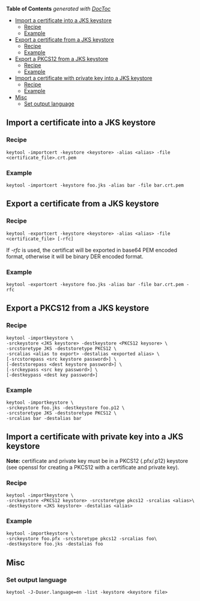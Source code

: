 <!-- START doctoc generated TOC please keep comment here to allow auto update -->
<!-- DON'T EDIT THIS SECTION, INSTEAD RE-RUN doctoc TO UPDATE -->
**Table of Contents**  *generated with [DocToc](https://github.com/thlorenz/doctoc)*

- [Import a certificate into a JKS keystore](#import-a-certificate-into-a-jks-keystore)
  - [Recipe](#recipe)
  - [Example](#example)
- [Export a certificate from a JKS keystore](#export-a-certificate-from-a-jks-keystore)
  - [Recipe](#recipe-1)
  - [Example](#example-1)
- [Export a PKCS12 from a JKS keystore](#export-a-pkcs12-from-a-jks-keystore)
  - [Recipe](#recipe-2)
  - [Example](#example-2)
- [Import a certificate with private key into a JKS keystore](#import-a-certificate-with-private-key-into-a-jks-keystore)
  - [Recipe](#recipe-3)
  - [Example](#example-3)
- [Misc](#misc)
  - [Set output language](#set-output-language)

<!-- END doctoc generated TOC please keep comment here to allow auto update -->

## Import a certificate into a JKS keystore
### Recipe

    keytool -importcert -keystore <keystore> -alias <alias> -file <certificate_file>.crt.pem

### Example

    keytool -importcert -keystore foo.jks -alias bar -file bar.crt.pem

## Export a certificate from a JKS keystore
### Recipe

    keytool -exportcert -keystore <keystore> -alias <alias> -file <certificate_file> [-rfc]

If _-rfc_ is used, the certificat will be exported in base64 PEM encoded format, otherwise it will be binary DER encoded format.

### Example

    keytool -exportcert -keystore foo.jks -alias bar -file bar.crt.pem -rfc

## Export a PKCS12 from a JKS keystore
### Recipe

    keytool -importkeystore \
    -srckeystore <JKS keystore> -destkeystore <PKCS12 keysore> \
    -srcstoretype JKS -deststoretype PKCS12 \
    -srcalias <alias to export> -destalias <exported alias> \
    [-srcstorepass <src keystore password>] \
    [-deststorepass <dest keystore password>] \
    [-srckeypass <src key password>] \
    [-destkeypass <dest key password>]

### Example

    keytool -importkeystore \
    -srckeystore foo.jks -destkeystore foo.p12 \
    -srcstoretype JKS -deststoretype PKCS12 \
    -srcalias bar -destalias bar

## Import a certificate with private key into a JKS keystore
__Note:__ certificate and private key must be in a PKCS12 (.pfx/.p12) keystore (see openssl for creating a PKCS12 with a certificate and private key).

### Recipe

    keytool -importkeystore \
    -srckeystore <PKCS12 keystore> -srcstoretype pkcs12 -srcalias <alias>\
    -destkeystore <JKS keystore> -destalias <alias>

### Example

    keytool -importkeystore \
    -srckeystore foo.pfx -srcstoretype pkcs12 -srcalias foo\
    -destkeystore foo.jks -destalias foo

## Misc
### Set output language

    keytool -J-Duser.language=en -list -keystore <keystore file>